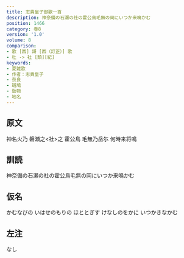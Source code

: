```yaml
---
title: 志貴皇子御歌一首
description: 神奈備の石瀬の社の霍公鳥毛無の岡にいつか来鳴かむ
position: 1466
category: 巻8
version: '1.0'
volume: 8
comparison:
- 歌 [西] 謌 [西（訂正）] 歌
- 杜 -> 社 [類][紀]
keywords:
- 夏雑歌
- 作者：志貴皇子
- 奈良
- 斑鳩
- 動物
- 地名
---
```


## 原文

神名火乃 磐瀬之<社>之 霍公鳥 毛無乃岳尓 何時来将鳴

## 訓読

神奈備の石瀬の社の霍公鳥毛無の岡にいつか来鳴かむ

## 仮名

かむなびの いはせのもりの ほととぎす けなしのをかに いつかきなかむ

## 左注

なし
